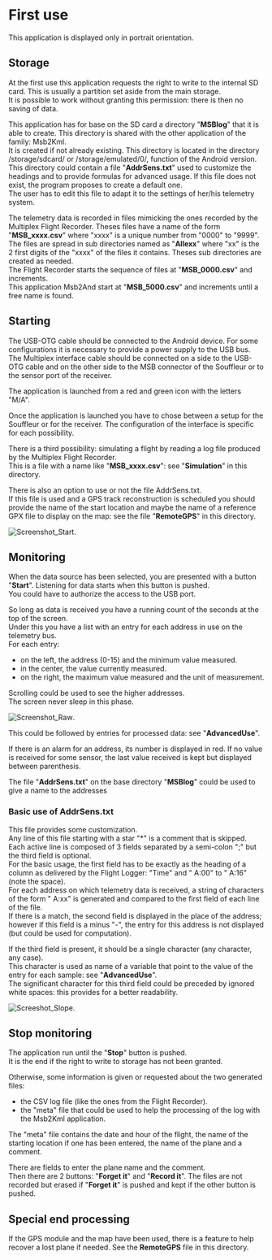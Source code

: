 # First use

This application is displayed only in portrait orientation.

## Storage

At the first use this application requests the right to write to the
internal SD card. This is usually a partition set aside from the
main storage.  
It is possible to work without granting this permission: there is then
no saving of data.

This application has for base on the SD card a directory "**MSBlog**" that
it is able to create. This directory is shared with the other
application of the family: Msb2Kml.  
It is created if not already existing. This directory is located
in the directory /storage/sdcard/ or /storage/emulated/0/,
function of the Android version.  
This directory could contain a file "**AddrSens.txt**"
used to customize the headings and to provide formulas
for advanced usage. If this file does not exist,
the program proposes to create a default one.  
The user has to edit this file to adapt it to the settings
of her/his telemetry system.

The telemetry data is recorded in files mimicking the ones recorded
by the Multiplex Flight Recorder. Theses files have a name of the
form "**MSB\_xxxx.csv**" where "xxxx" is a unique number from "0000" to
"9999".  
The files are spread in sub directories named as "**Allexx**"
where "xx" is the 2 first digits of the "xxxx" of the files it contains.
Theses sub directories are created as needed.  
The Flight Recorder starts the sequence of files at "**MSB\_0000.csv**"
and increments.  
This application Msb2And start at "**MSB\_5000.csv**" and increments
until a free name is found.

## Starting

The USB-OTG cable should be connected to the Android device.
For some configurations it is necessary to provide a power supply
to the USB bus.  
The Multiplex interface cable should be connected on a side to
the USB-OTG cable and on the other side to the MSB connector
of the Souffleur or to the sensor port of the receiver.

The application is launched from a red and green icon with
the letters "M/A".

Once the application is launched you have to chose between a setup
for the Souffleur or for the receiver. The configuration of the
interface is specific for each possibility.

There is a third possibility: simulating a flight by reading
a log file produced by the Multiplex Flight Recorder.  
This is a file with a name like "**MSB_xxxx.csv**": see "**Simulation**"
in this directory.

There is also an option to use or not the file AddrSens.txt.  
If this file is used and a GPS track reconstruction is
scheduled you should provide the name of the start location
and maybe the name of a reference GPX file to display
on the map: see the file "**RemoteGPS**" in this directory.

![Screenshot_Start](Screenshots/Screenshot_Start.jpg).

## Monitoring

When the data source has been selected, you are presented with
a button "**Start**". Listening for data starts when this button is pushed.  
You could have to authorize the access to the USB port.

So long as data is received you have a running count of the seconds
at the top of the screen.  
Under this you have a list with an entry for each address in use
on the telemetry bus.  
For each entry:  

  * on the left, the address (0-15) and the minimum value measured.
  * in the center, the value currently measured.
  * on the right, the maximum value measured and the unit of measurement.

Scrolling could be used to see the higher addresses.  
The screen never sleep in this phase.

![Screenshot_Raw](Screenshots/Screenshot_Raw.jpg).

This could be followed by entries for processed data: see "**AdvancedUse**".

If there is an alarm for an address, its number is displayed in red.
If no value is received for some sensor, the last value received
is kept but displayed between parenthesis.

The file "**AddrSens.txt**" on the base directory "**MSBlog**"
could be used to give a name to the addresses

### Basic use of AddrSens.txt

This file provides some customization.  
Any line of this file starting with a star "\*" is a comment that
is skipped.  
Each active line is composed of 3 fields separated by a semi-colon ";"
but the third field is optional.  
For the basic usage, the first field has to be exactly as the heading of
a column as delivered by the Flight Logger: "Time" and " A:00" to " A:16"
(note the space).  
For each address on which telemetry data is received,
a string of characters of the form " A:xx" is generated and compared
to the first field of each line of the file.  
If there is a match, the second field is displayed in the place
of the address; however if this field is a minus "-", the entry for
this address is not displayed (but could be used for computation).

If the third field is present, it should be a single character (any character,
any case).  
This character is used as name of a variable that point to the
value of the entry for each sample: see "**AdvancedUse**".  
The significant character for this third field could be preceded
by ignored white spaces: this provides for a better readability.

![Screeshot_Slope](Screenshots/Screenshot_Slope.jpg).

## Stop monitoring

The application run until the "**Stop**" button is pushed.  
It is the end if the right to write to storage has not been granted.

Otherwise, some information is given or requested about
the two generated files:

 * the CSV log file (like the ones from the Flight Recorder).
 * the "meta" file that could be used to help the processing of the
log with the Msb2Kml application.

The "meta" file contains the date and hour of the flight, the
name of the starting location if one has been entered, the name
of the plane and a comment.  

There are fields to enter the plane name and the comment.  
Then there are 2 buttons: "**Forget it**" and "**Record it**".
The files are not recorded but erased if "**Forget it**" is pushed and kept
if the other button is pushed.

## Special end processing

If the GPS module and the map have been used, there is a feature to
help recover a lost plane if needed. See the **RemoteGPS** file
in this directory.

